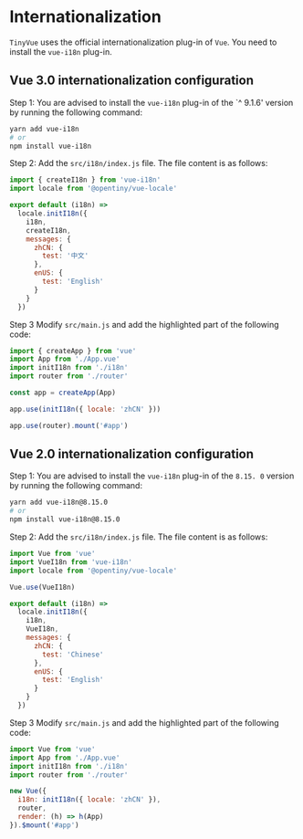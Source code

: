 # Internationalization

`TinyVue` uses the official internationalization plug-in of `Vue`. You need to install the `vue-i18n` plug-in.

## Vue 3.0 internationalization configuration

Step 1: You are advised to install the `vue-i18n` plug-in of the `^ 9.1.6' version by running the following command:

```bash
yarn add vue-i18n
# or
npm install vue-i18n
```

Step 2: Add the `src/i18n/index.js` file. The file content is as follows:

```js
import { createI18n } from 'vue-i18n'
import locale from '@opentiny/vue-locale'

export default (i18n) =>
  locale.initI18n({
    i18n,
    createI18n,
    messages: {
      zhCN: {
        test: '中文'
      },
      enUS: {
        test: 'English'
      }
    }
  })
```

Step 3 Modify `src/main.js` and add the highlighted part of the following code:

```js {3,8}
import { createApp } from 'vue'
import App from './App.vue'
import initI18n from './i18n'
import router from './router'

const app = createApp(App)

app.use(initI18n({ locale: 'zhCN' }))

app.use(router).mount('#app')
```

## Vue 2.0 internationalization configuration

Step 1: You are advised to install the `vue-i18n` plug-in of the `8.15. 0` version by running the following command:

```bash
yarn add vue-i18n@8.15.0
# or
npm install vue-i18n@8.15.0
```

Step 2: Add the `src/i18n/index.js` file. The file content is as follows:

```js
import Vue from 'vue'
import VueI18n from 'vue-i18n'
import locale from '@opentiny/vue-locale'

Vue.use(VueI18n)

export default (i18n) =>
  locale.initI18n({
    i18n,
    VueI18n,
    messages: {
      zhCN: {
        test: 'Chinese'
      },
      enUS: {
        test: 'English'
      }
    }
  })
```

Step 3 Modify `src/main.js` and add the highlighted part of the following code:

```js {3,7}
import Vue from 'vue'
import App from './App.vue'
import initI18n from './i18n'
import router from './router'

new Vue({
  i18n: initI18n({ locale: 'zhCN' }),
  router,
  render: (h) => h(App)
}).$mount('#app')
```
